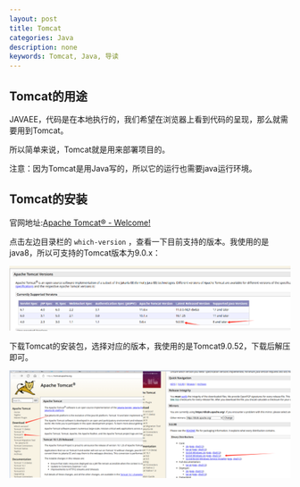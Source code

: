 ```yaml
---
layout: post
title: Tomcat
categories: Java
description: none
keywords: Tomcat, Java, 导读
---
```


## Tomcat的用途

JAVAEE，代码是在本地执行的，我们希望在浏览器上看到代码的呈现，那么就需要用到Tomcat。

所以简单来说，Tomcat就是用来部署项目的。

注意：因为Tomcat是用Java写的，所以它的运行也需要java运行环境。

## Tomcat的安装

官网地址:[Apache Tomcat® - Welcome!](https://tomcat.apache.org/)

点击左边目录栏的 `which-version` ，查看一下目前支持的版本。我使用的是java8，所以可支持的Tomcat版本为9.0.x：
<center>
    <img src="/images/posts/blog/java/Tomcat/9版本.png" alt="picture not found" style="zoom:80%;" />
    <br>
</center>

下载Tomcat的安装包，选择对应的版本，我使用的是Tomcat9.0.52，下载后解压即可。
<center>
    <img src="/images/posts/blog/java/Tomcat/下载9版本.png" alt="picture not found" style="zoom:80%;" />
    <br>
</center>



